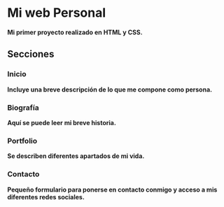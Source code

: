 # Mi web Personal

**Mi primer proyecto realizado en HTML y CSS.**

## Secciones

### Inicio

**Incluye una breve descripción de lo que me compone como persona.**

### Biografía

**Aquí se puede leer mi breve historia.**

### Portfolio

**Se describen diferentes apartados de mi vida.**

### Contacto

**Pequeño formulario para ponerse en contacto conmigo y acceso a mis diferentes redes sociales.**